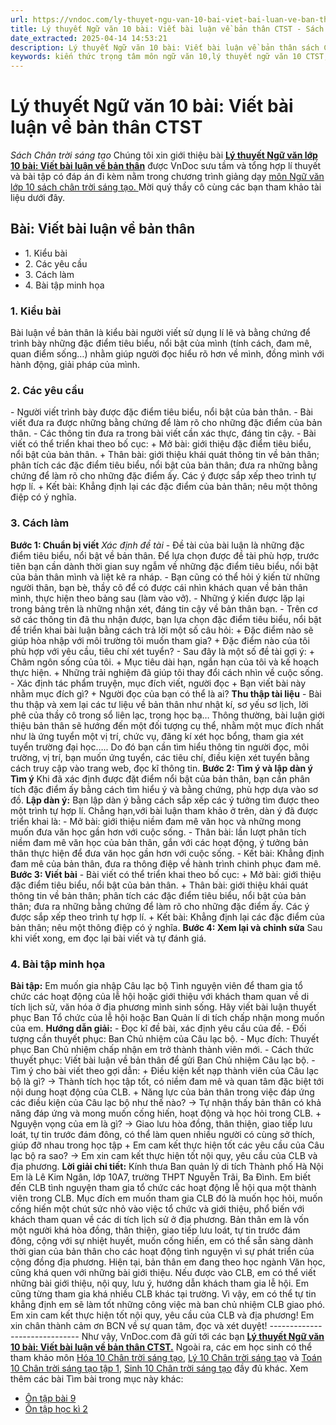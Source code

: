 ```yaml
---
url: https://vndoc.com/ly-thuyet-ngu-van-10-bai-viet-bai-luan-ve-ban-than-ctst-292484
title: Lý thuyết Ngữ văn 10 bài: Viết bài luận về bản thân CTST - Sách Chân trời sáng tạo - VnDoc.com
date_extracted: 2025-04-14 14:53:21
description: Lý thuyết Ngữ văn 10 bài: Viết bài luận về bản thân sách Chân trời sáng tạo được VnDoc sưu tầm và giới thiệu  để tham khảo chuẩn bị cho bài giảng học kì mới sắp tới đây của mình.
keywords: kiến thức trọng tâm môn ngữ văn 10,lý thuyết ngữ văn 10 CTST,ngữ văn lớp 10,ôn tập lý thuyết văn lớp 10,lý thuyết môn ngữ văn 10,lý thuyết văn 10 CTST,Lý thuyết môn ngữ văn 10 bài Viết bài luận về bản thân,Viết bài luận về bản thân,trắc nghiệm ngữ văn 10 CTST,văn 10 chân trời sáng tạo
---
```


# Lý thuyết Ngữ văn 10 bài: Viết bài luận về bản thân CTST
 _Sách Chân trời sáng tạo_
Chúng tôi xin giới thiệu bài **[Lý thuyết Ngữ văn lớp 10 bài: Viết bài luận về bản thân](<https://vndoc.com/ly-thuyet-ngu-van-10-bai-viet-bai-luan-ve-ban-than-ctst-292484>)** được VnDoc sưu tầm và tổng hợp lí thuyết và bài tập có đáp án đi kèm nằm trong chương trình giảng dạy [môn Ngữ văn lớp 10 sách chân trời sáng tạo. ](<https://vndoc.com/ngu-van-10-chan-troi-sang-tao-tap1>)Mời quý thầy cô cùng các bạn tham khảo tài liệu dưới đây.
## Bài: Viết bài luận về bản thân
  * 1\. Kiểu bài
  * 2\. Các yêu cầu
  * 3\. Cách làm
  * 4\. Bài tập minh họa

### **1\. Kiểu bài**
Bài luận về bản thân là kiểu bài người viết sử dụng lí lẽ và bằng chứng để trình bày những đặc điểm tiêu biểu, nổi bật của mình \(tính cách, đam mê, quan điểm sống…\) nhằm giúp người đọc hiểu rõ hơn về mình, đồng mình với hành động, giải pháp của mình.
### **2\. Các yêu cầu**
\- Người viết trình bày được đặc điểm tiêu biểu, nổi bật của bản thân.
\- Bài viết đưa ra được những bằng chứng để làm rõ cho những đặc điểm của bản thân.
\- Các thông tin đưa ra trong bài viết cần xác thực, đáng tin cậy.
\- Bài viết có thể triển khai theo bố cục:
\+ Mở bài: giới thiệu đặc điểm tiêu biểu, nổi bật của bản thân.
\+ Thân bài: giới thiệu khái quát thông tin về bản thân; phân tích các đặc điểm tiêu biểu, nổi bật của bản thân; đưa ra những bằng chứng để làm rõ cho những đặc điểm ấy. Các ý được sắp xếp theo trình tự hợp lí.
\+ Kết bài: Khẳng định lại các đặc điểm của bản thân; nêu một thông điệp có ý nghĩa.
### **3\. Cách làm**
**Bước 1: Chuẩn bị viết**
 _Xác định đề tài_
\- Đề tài của bài luận là những đặc điểm tiêu biểu, nổi bật về bản thân. Để lựa chọn được đề tài phù hợp, trước tiên bạn cần dành thời gian suy ngẫm về những đặc điểm tiêu biểu, nổi bật của bản thân mình và liệt kê ra nháp.
\- Bạn cũng có thể hỏi ý kiến từ những người thân, bạn bè, thầy cô để có được cái nhìn khách quan về bản thân mình, thực hiện theo bảng sau \(làm vào vở\).
\- Những ý kiến được lặp lại trong bảng trên là những nhận xét, đáng tin cậy về bản thân bạn.
\- Trên cơ sở các thông tin đã thu nhận được, bạn lựa chọn đặc điểm tiêu biểu, nổi bật để triển khai bài luận bằng cách trả lời một số câu hỏi:
\+ Đặc điểm nào sẽ giúp hòa nhập với môi trường tôi muốn tham gia?
\+ Đặc điểm nào của tôi phù hợp với yêu cầu, tiêu chí xét tuyển?
\- Sau đây là một số đề tài gợi ý:
\+ Châm ngôn sống của tôi.
\+ Mục tiêu dài hạn, ngắn hạn của tôi và kế hoạch thực hiện.
\+ Những trải nghiệm đã giúp tôi thay đổi cách nhìn về cuộc sống.
\- Xác định tác phẩm truyện, mục đích viết, người đọc
\+ Bạn viết bài này nhằm mục đích gì?
\+ Người đọc của bạn có thể là ai?
**Thu thập tài liệu**
\- Bài thu thập và xem lại các tư liệu về bản thân như nhật kí, sơ yếu sơ lịch, lời phê của thầy cô trong sổ liên lạc, trong học bạ… Thông thường, bài luận giới thiệu bản thân sẽ hướng đến một đối tượng cụ thể, nhằm một mục đích nhất như là ứng tuyển một vị trí, chức vụ, đăng kí xét học bổng, tham gia xét tuyển trường đại học….. Do đó bạn cần tìm hiểu thông tin người đọc, môi trường, vị trí, bạn muốn ứng tuyển, các tiêu chí, điều kiện xét tuyển bằng cách truy cập vào trang web, đọc kĩ thông tin.
**Bước 2: Tìm ý và lập dàn ý**
**Tìm ý**
Khi đã xác định được đặt điểm nổi bật của bản thân, bạn cần phân tích đặc điểm ấy bằng cách tìm hiểu ý và bằng chứng, phù hợp dựa vào sơ đồ.
**Lập dàn ý:**
Bạn lập dàn ý bằng cách sắp xếp các ý tưởng tìm được theo một trình tự hợp lí. Chẳng hạn,với bài luận tham khảo ở trên, dàn ý đã được triển khai là:
\- Mở bài: giới thiệu niềm đam mê văn học và những mong muốn đưa văn học gần hơn với cuộc sống.
\- Thân bài: lần lượt phân tích niềm đam mê văn học của bản thân, gắn với các hoạt động, ý tưởng bản thân thực hiện để đưa văn học gần hơn với cuộc sống.
\- Kết bài: Khẳng định đam mê của bản thân, đưa ra thông điệp về hành trình chinh phục đam mê.
**Bước 3: Viết bài**
\- Bài viết có thể triển khai theo bố cục:
\+ Mở bài: giới thiệu đặc điểm tiêu biểu, nổi bật của bản thân.
\+ Thân bài: giới thiệu khái quát thông tin về bản thân; phân tích các đặc điểm tiêu biểu, nổi bật của bản thân; đưa ra những bằng chứng để làm rõ cho những đặc điểm ấy. Các ý được sắp xếp theo trình tự hợp lí.
\+ Kết bài: Khẳng định lại các đặc điểm của bản thân; nêu một thông điệp có ý nghĩa.
**Bước 4: Xem lại và chỉnh sửa**
Sau khi viết xong, em đọc lại bài viết và tự đánh giá.
### **4\. Bài tập minh họa**
**Bài tập:** Em muốn gia nhập Câu lạc bộ Tình nguyện viên để tham gia tổ chức các hoạt động của lễ hội hoặc giới thiệu với khách tham quan về di tích lịch sử, văn hóa ở địa phương mình sinh sống. Hãy viết bài luận thuyết phục Ban Tổ chức của lễ hội hoặc Ban Quản lí di tích chấp nhận mong muốn của em.
**Hướng dẫn giải:**
\- Đọc kĩ đề bài, xác định yêu cầu của đề.
\- Đối tượng cần thuyết phục: Ban Chủ nhiệm của Câu lạc bộ.
\- Mục đích: Thuyết phục Ban Chủ nhiệm chấp nhận em trở thành thành viên mới.
\- Cách thức thuyết phục: Viết bài luận về bản thân để gửi Ban Chủ nhiệm Câu lạc bộ.
\- Tìm ý cho bài viết theo gợi dẫn:
\+ Điều kiện kết nạp thành viên của Câu lạc bộ là gì?
→ Thành tích học tập tốt, có niềm đam mê và quan tâm đặc biệt tới nội dung hoạt động của CLB.
\+ Năng lực của bản thân trong việc đáp ứng các điều kiện của Câu lạc bộ như thế nào?
→ Tự nhận thấy bản thân có khả năng đáp ứng và mong muốn cống hiến, hoạt động và học hỏi trong CLB.
\+ Nguyện vọng của em là gì?
→ Giao lưu hòa đồng, thân thiện, giao tiếp lưu loát, tự tin trước đám đông, có thể làm quen nhiều người có cùng sở thích, giúp đỡ nhau trong học tập
\+ Em cam kết thực hiện tốt các yêu cầu của Câu lạc bộ ra sao?
→ Em xin cam kết thực hiện tốt nội quy, yêu cầu của CLB và địa phương.
**Lời giải chi tiết:**
Kính thưa Ban quản lý di tích Thành phố Hà Nội
Em là Lê Kim Ngân, lớp 10A7, trường THPT Nguyễn Trãi, Ba Đình.
Em biết đến CLB tình nguyện tham gia tổ chức các hoạt động lễ hội qua một thành viên trong CLB. Mục đích em muốn tham gia CLB đó là muốn học hỏi, muốn cống hiến một chút sức nhỏ vào việc tổ chức và giới thiệu, phổ biến với khách tham quan về các di tích lịch sử ở địa phương.
Bản thân em là vốn một người khá hòa đồng, thân thiện, giao tiếp lưu loát, tự tin trước đám đông, cộng với sự nhiệt huyết, muốn cống hiến, em có thể sẵn sàng dành thời gian của bản thân cho các hoạt động tình nguyện vì sự phát triển của cộng đồng địa phương.
Hiện tại, bản thân em đang theo học ngành Văn học, cũng khá quen với những bài giới thiệu. Nếu được vào CLB, em có thể viết những bài giới thiệu, nội quy, lưu ý, hướng dẫn khách tham gia lễ hội. Em cũng từng tham gia khá nhiều CLB khác tại trường. Vì vậy, em có thể tự tin khẳng định em sẽ làm tốt những công việc mà ban chủ nhiệm CLB giao phó.
Em xin cam kết thực hiện tốt nội quy, yêu cầu của CLB và địa phương\!
Em xin chân thành cảm ơn BCN về sự quan tâm, đọc và xét duyệt\!
_\------------------------------_
Như vậy, VnDoc.com đã gửi tới các bạn **[Lý thuyết Ngữ văn 10 bài: Viết bài luận về bản thân CTST.](<https://vndoc.com/ly-thuyet-ngu-van-10-bai-viet-bai-luan-ve-ban-than-ctst-292484>)** Ngoài ra, các em học sinh có thể tham khảo môn [Hóa 10 Chân trời sáng tạo](<https://vndoc.com/hoa-10-chan-troi-sang-tao>), [Lý 10 Chân trời sáng tạo](<https://vndoc.com/vat-ly-10-chan-troi-sang-tao>) và [Toán 10 Chân trời sáng tạo tập 1](<https://vndoc.com/toan-10-chan-troi-sang-tao-tap1>), [Sinh 10 Chân trời sáng tạo](<https://vndoc.com/sinh-hoc-10-chan-troi-sang-tao>) đầy đủ khác.
Xem thêm các bài Tìm bài trong mục này khác:
  * [Ôn tập bài 9](</ly-thuyet-ngu-van-10-bai-on-tap-bai-9-ctst-292633>)
  * [Ôn tập học kì 2](</ly-thuyet-ngu-van-10-bai-on-tap-hoc-ki-2-ctst-292645>)

